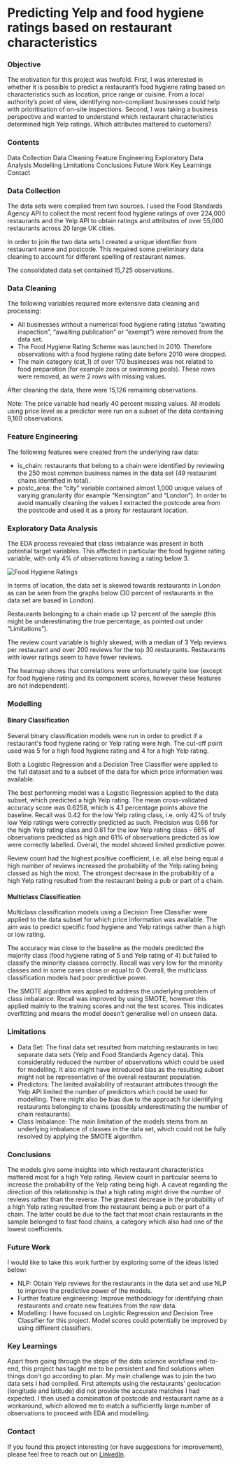 # Predicting Yelp and food hygiene ratings based on restaurant characteristics

### Objective

The motivation for this project was twofold. First, I was interested in whether it is possible to predict a restaurant’s food hygiene rating based on characteristics such as location, price range or cuisine. From a local authority’s point of view, identifying non-compliant businesses could help with prioritisation of on-site inspections. Second, I was taking a business perspective and wanted to understand which restaurant characteristics determined high Yelp ratings. Which attributes mattered to customers?

### Contents

Data Collection
Data Cleaning
Feature Engineering
Exploratory Data Analysis
Modelling
Limitations
Conclusions
Future Work
Key Learnings
Contact

### Data Collection

The data sets were compiled from two sources. I used the Food Standards Agency API to collect the most recent food hygiene ratings of over 224,000 restaurants and the Yelp API to obtain ratings and attributes of over 55,000 restaurants across 20 large UK cities.

In order to join the two data sets I created a unique identifier from restaurant name and postcode. This required some preliminary data cleaning to account for different spelling of restaurant names.

The consolidated data set contained 15,725 observations.

### Data Cleaning

The following variables required more extensive data cleaning and processing:

- All businesses without a numerical food hygiene rating (status “awaiting inspection”, “awaiting publication” or “exempt”) were removed from the data set. 
- The Food Hygiene Rating Scheme was launched in 2010. Therefore observations with a food hygiene rating date before 2010 were dropped.
- The main category (cat_1) of over 170 businesses was not related to food preparation (for example zoos or swimming pools). These rows were removed, as were 2 rows with missing values.

After cleaning the data, there were 15,126 remaining observations.

Note: The price variable had nearly 40 percent missing values. All models using price level as a predictor were run on a subset of the data containing 9,160 observations.

### Feature Engineering

The following features were created from the underlying raw data:

- is_chain: restaurants that belong to a chain were identified by reviewing the 250 most common business names in the data set (49 restaurant chains identified in total).
- postc_area: the “city” variable contained almost 1,000 unique values of varying granularity (for example “Kensington” and “London”). In order to avoid manually cleaning the values I extracted the postcode area from the postcode and used it as a proxy for restaurant location. 

### Exploratory Data Analysis

The EDA process revealed that class imbalance was present in both potential target variables. This affected in particular the food hygiene rating variable, with only 4% of observations having a rating below 3. 

![Food Hygiene Ratings](/assets/images/food-hygiene-ratings.png)

In terms of location, the data set is skewed towards restaurants in London as can be seen from the graphs below (30 percent of restaurants in the data set are based in London).

Restaurants belonging to a chain made up 12 percent of the sample (this might be underestimating the true percentage, as pointed out under “Limitations”).

The review count variable is highly skewed, with a median of 3 Yelp reviews per restaurant and over 200 reviews for the top 30 restaurants. Restaurants with lower ratings seem to have fewer reviews.

The heatmap shows that correlations were unfortunately quite low (except for food hygiene rating and its component scores, however these features are not independent).

### Modelling

#### Binary Classification

Several binary classification models were run in order to predict if a restaurant's food hygiene rating or Yelp rating were high. The cut-off point used was 5 for a high food hygiene rating and 4 for a high Yelp rating.

Both a Logistic Regression and a Decision Tree Classifier were applied to the full dataset and to a subset of the data for which price information was available. 

The best performing model was a Logistic Regression applied to the data subset, which predicted a high Yelp rating. The mean cross-validated accuracy score was 0.6258, which is 4.1 percentage points above the baseline. Recall was 0.42 for the low Yelp rating class, i.e. only 42% of truly low Yelp ratings were correctly predicted as such. Precision was 0.66 for the high Yelp rating class and 0.61 for the low Yelp rating class - 66% of observations predicted as high and 61% of observations predicted as low were correctly labelled. Overall, the model showed limited predictive power.

Review count had the highest positive coefficient, i.e. all else being equal a high number of reviews increased the probability of the Yelp rating being classed as high the most. The strongest decrease in the probability of a high Yelp rating resulted from the restaurant being a pub or part of a chain.

#### Multiclass Classification

Multiclass classification models using a Decision Tree Classifier were applied to the data subset for which price information was available. The aim was to predict specific food hygiene and Yelp ratings rather than a high or low rating.

The accuracy was close to the baseline as the models predicted the majority class (food hygiene rating of 5 and Yelp rating of 4) but failed to classify the minority classes correctly. Recall was very low for the minority classes and in some cases close or equal to 0. Overall, the multiclass classification models had poor predictive power.

The SMOTE algorithm was applied to address the underlying problem of class imbalance. Recall was improved by using SMOTE, however this applied mainly to the training scores and not the test scores. This indicates overfitting and means the model doesn't generalise well on unseen data.

### Limitations

- Data Set: The final data set resulted from matching restaurants in two separate data sets (Yelp and Food Standards Agency data). This considerably reduced the number of observations which could be used for modelling. It also might have introduced bias as the resulting subset might not be representative of the overall restaurant population.
- Predictors: The limited availability of restaurant attributes through the Yelp API limited the number of predictors which could be used for modelling. There might also be bias due to the approach for identifying restaurants belonging to chains (possibly underestimating the number of chain restaurants).
- Class Imbalance: The main limitation of the models stems from an underlying imbalance of classes in the data set, which could not be fully resolved by applying the SMOTE algorithm.

### Conclusions

The models give some insights into which restaurant characteristics mattered most for a high Yelp rating. Review count in particular seems to increase the probability of the Yelp rating being high. A caveat regarding the direction of this relationship is that a high rating might drive the number of reviews rather than the reverse. The greatest decrease in the probability of a high Yelp rating resulted from the restaurant being a pub or part of a chain. The latter could be due to the fact that most chain restaurants in the sample belonged to fast food chains, a category which also had one of the lowest coefficients.

### Future Work

I would like to take this work further by exploring some of the ideas listed below:

- NLP: Obtain Yelp reviews for the restaurants in the data set and use NLP to improve the predictive power of the models.
- Further feature engineering: Improve methodology for identifying chain restaurants and create new features from the raw data. 
- Modelling: I have focused on Logistic Regression and Decision Tree Classifier for this project. Model scores could potentially be improved by using different classifiers.

### Key Learnings

Apart from going through the steps of the data science workflow end-to-end, this project has taught me to be persistent and find solutions when things don’t go according to plan. My main challenge was to join the two data sets I had compiled. First attempts using the restaurants’ geolocation (longitude and latitude) did not provide the accurate matches I had expected. I then used a combination of postcode and restaurant name as a workaround, which allowed me to match a sufficiently large number of observations to proceed with EDA and modelling.

### Contact

If you found this project interesting (or have suggestions for improvement), please feel free to reach out on [LinkedIn](https://www.linkedin.com/in/katjakrempel/).


